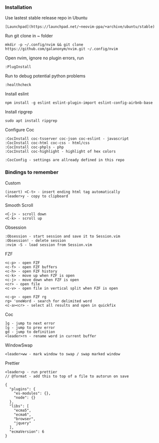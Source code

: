 ### Installation

Use lastest stable release repo in Ubuntu

    [Launchpad](https://launchpad.net/~neovim-ppa/+archive/ubuntu/stable)

Run git clone in ~ folder

    mkdir -p ~/.config/nvim && git clone https://github.com/galanonym/nvim.git ~/.config/nvim

Open nvim, ignore no plugin errors, run

    :PlugInstall

Run to debug potential python problems

    :healthcheck

Install eslint

    npm install -g eslint eslint-plugin-import eslint-config-airbnb-base

Install ripgrep

    sudo apt install ripgrep

Configure Coc

    :CocInstall coc-tsserver coc-json coc-eslint - javascript
    :CocInstall coc-html coc-css - html/css
    :CocInstall coc-phpls - php
    :CocInstall coc-highlight - highlight of hex colors

    :CocConfig - settings are allready defined in this repo

### Bindings to remember

Custom

    (insert) <C-t> - insert ending html tag automatically 
    <leader>y - copy to clipboard

Smooth Scroll

    <C-j> - scroll down
    <C-k> - scroll up

Obsession

    :Obsession - start session and save it to Session.vim
    :Obsession! - delete session
    :nvim -S - load session from Session.vim

FZF

    <c-p> - open FZF
    <c-f> - open FZF buffers
    <c-h> - open FZF history
    <c-k> - move up when FZF is open
    <c-j> - move down when FZF is open
    <cr> - open file
    <c-v> - open file in vertical split when FZF is open

    <c-g> - open FZF rg
    rg> 'oneWord - search for delimited word
    <c-a><cr> - select all results and open in quickfix

Coc

    ]g - jump to next error 
    [g - jump to prev error 
    gd - jump to definition
    <leader>rn - rename word in current buffer

WindowSwap

    <leader>ww - mark window to swap / swap marked window

Prettier

    <leader>p - run prettier
    // @format - add this to top of a file to autorun on save

```
{
  "plugins": {
    "es-modules": {},
    "node": {}
  },
  "libs": [
    "ecma5",
    "ecma6",
    "browser",
    "jquery"
  ],
  "ecmaVersion": 6
}
```
